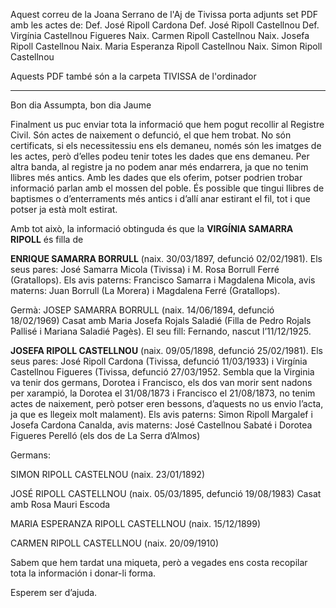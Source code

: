 Aquest correu de la Joana Serrano de l'Aj de Tivissa porta adjunts set PDF amb les actes de:
Def. José Ripoll Cardona
Def. José Ripoll Castellnou
Def. Virgínia Castellnou Figueres
Naix. Carmen Ripoll Castellnou
Naix. Josefa Ripoll Castellnou
Naix. Maria Esperanza Ripoll Castellnou
Naix. Simon Ripoll Castellnou

Aquests PDF també són a la carpeta TIVISSA de l'ordinador

________________________________________________
Bon dia Assumpta, bon dia Jaume

Finalment us puc enviar tota la informació que hem pogut recollir al Registre Civil. Són actes de naixement o defunció, el que hem trobat. No són certificats, si els necessitessiu ens els demaneu, només són les imatges de les actes, però d’elles podeu tenir totes les dades que ens demaneu. Per altra banda, al registre ja no podem anar més endarrera, ja que no tenim llibres més antics. Amb les dades que els oferim, potser podrien trobar informació parlan amb el mossen del poble. És possible que tingui llibres de baptismes o d’enterraments més antics i d’allí anar estirant el fil, tot i que potser ja està molt estirat.

Amb tot això, la informació obtinguda és que la **VIRGÍNIA SAMARRA RIPOLL** és filla de

**ENRIQUE SAMARRA BORRULL** (naix. 30/03/1897, defunció 02/02/1981). Els seus pares: José Samarra Micola (Tivissa) i M. Rosa Borrull Ferré (Gratallops). Els avis paterns: Francisco Samarra i Magdalena Micola, avis materns: Juan Borrull (La Morera) i Magdalena Ferré (Gratallops).

Germà: JOSEP SAMARRA BORRULL (naix. 14/06/1894, defunció 18/02/1969) Casat amb Maria Josefa Rojals Saladié (Filla de Pedro Rojals Pallisé i Mariana Saladié Pagès). El seu fill: Fernando, nascut l’11/12/1925.

**JOSEFA RIPOLL CASTELLNOU** (naix. 09/05/1898, defunció 25/02/1981). Els seus pares: José Ripoll Cardona (Tivissa, defunció 11/03/1933) i Virgínia Castellnou Figueres (Tivissa, defunció 27/03/1952. Sembla que la Virginia va tenir dos germans, Dorotea i Francisco, els dos van morir sent nadons per xarampió, la Dorotea el 31/08/1873 i Francisco el 21/08/1873, no tenim actes de naixement, però potser eren bessons, d’aquests no us envio l’acta, ja que es llegeix molt malament). Els avis paterns: Simon Ripoll Margalef i Josefa Cardona Canalda, avis materns: José Castellnou Sabaté i Dorotea Figueres Perelló (els dos de La Serra d’Almos)

Germans:

SIMON RIPOLL CASTELNOU (naix. 23/01/1892)

JOSÉ RIPOLL CASTELLNOU (naix. 05/03/1895, defunció 19/08/1983) Casat amb Rosa Mauri Escoda

MARIA ESPERANZA RIPOLL CASTELLNOU (naix. 15/12/1899)

CARMEN RIPOLL CASTELLNOU (naix. 20/09/1910)

Sabem que hem tardat una miqueta, però a vegades ens costa recopilar tota la información i donar-li forma.

Esperem ser d’ajuda.